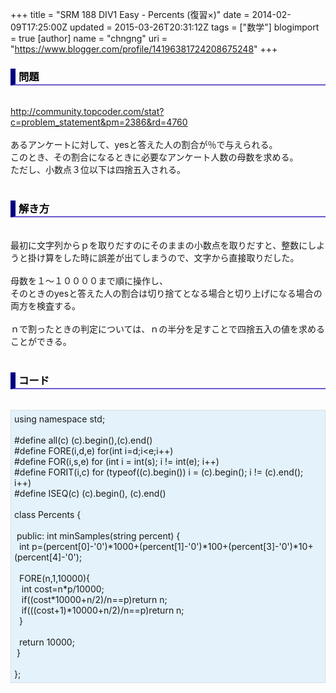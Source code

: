 +++
title = "SRM 188 DIV1 Easy - Percents (復習×)"
date = 2014-02-09T17:25:00Z
updated = 2015-03-26T20:31:12Z
tags = ["数学"]
blogimport = true 
[author]
	name = "chngng"
	uri = "https://www.blogger.com/profile/14196381724208675248"
+++

<div dir="ltr" style="text-align: left;" trbidi="on"><h3 style="border-bottom: 2px solid slateblue; border-left: 8px solid navy; color: black; padding: 0px 0px 1px 5px;">問題 </h3><br /><a href="http://community.topcoder.com/stat?c=problem_statement&amp;pm=2386&amp;rd=4760" target="_blank">http://community.topcoder.com/stat?c=problem_statement&amp;pm=2386&amp;rd=4760</a><br /><br />あるアンケートに対して、yesと答えた人の割合が％で与えられる。<br />このとき、その割合になるときに必要なアンケート人数の母数を求める。<br />ただし、小数点３位以下は四捨五入される。<br /><br /><h3 style="border-bottom: 2px solid slateblue; border-left: 8px solid navy; color: black; padding: 0px 0px 1px 5px;">解き方 </h3><br />最初に文字列からｐを取りだすのにそのままの小数点を取りだすと、整数にしようと掛け算をした時に誤差が出てしまうので、文字から直接取りだした。<br /><br />母数を１～１００００まで順に操作し、<br />そのときのyesと答えた人の割合は切り捨てとなる場合と切り上げになる場合の<br />両方を検査する。<br /><br />ｎで割ったときの判定については、ｎの半分を足すことで四捨五入の値を求めることができる。<br /><br /><h3 style="border-bottom: 2px solid slateblue; border-left: 8px solid navy; color: black; padding: 0px 0px 1px 5px;">コード </h3><br /><div style="background-color: #e3f2fb; border: 1px dotted #CCCCCC; padding: 5px;">using namespace std;<br /><br />#define all(c) (c).begin(),(c).end()<br />#define FORE(i,d,e) for(int i=d;i&lt;e;i++)<br />#define FOR(i,s,e) for (int i = int(s); i != int(e); i++)<br />#define FORIT(i,c) for (typeof((c).begin()) i = (c).begin(); i != (c).end(); i++)<br />#define ISEQ(c) (c).begin(), (c).end()<br /><br />class Percents {<br /><br /><span class="Apple-tab-span" style="white-space: pre;"> </span>public: int minSamples(string percent) {<br /><span class="Apple-tab-span" style="white-space: pre;">  </span>int p=(percent[0]-'0')*1000+(percent[1]-'0')*100+(percent[3]-'0')*10+(percent[4]-'0');<br /><br /><span class="Apple-tab-span" style="white-space: pre;">  </span>FORE(n,1,10000){<br /><span class="Apple-tab-span" style="white-space: pre;">   </span>int cost=n*p/10000;<br /><span class="Apple-tab-span" style="white-space: pre;">   </span>if((cost*10000+n/2)/n==p)return n;<br /><span class="Apple-tab-span" style="white-space: pre;">   </span>if(((cost+1)*10000+n/2)/n==p)return n;<br /><span class="Apple-tab-span" style="white-space: pre;">  </span>}<br /><br /><span class="Apple-tab-span" style="white-space: pre;">  </span>return 10000;<br /><span class="Apple-tab-span" style="white-space: pre;"> </span>}<br /><br />};</div></div>
